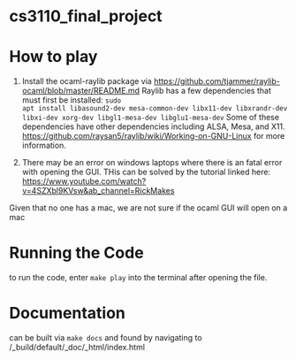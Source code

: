 # cs3110_final_project
# How to play
1. Install the ocaml-raylib package via 
https://github.com/tjammer/raylib-ocaml/blob/master/README.md
Raylib has a few dependencies that must first be installed:
<code>sudo apt install libasound2-dev mesa-common-dev libx11-dev libxrandr-dev libxi-dev xorg-dev libgl1-mesa-dev libglu1-mesa-dev</code>
  Some of these dependencies have other dependencies including ALSA, Mesa, and X11.
https://github.com/raysan5/raylib/wiki/Working-on-GNU-Linux for more information.

2. There may be an error on windows laptops where there is an fatal error with opening the GUI. THis can be solved by the tutorial linked here: 
https://www.youtube.com/watch?v=4SZXbl9KVsw&ab_channel=RickMakes

Given that no one has a mac, we are not sure if the ocaml GUI will open on a mac

# Running the Code
to run the code, enter 
<code>make play</code>
into the terminal after opening the file.

# Documentation
can be built via
<code>make docs</code>
and found by navigating to /_build/default/_doc/_html/index.html
